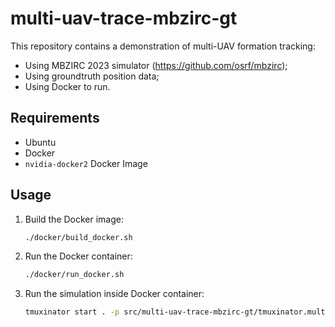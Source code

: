 # multi-uav-trace-mbzirc-gt

This repository contains a demonstration of multi-UAV formation tracking:
- Using MBZIRC 2023 simulator (https://github.com/osrf/mbzirc);
- Using groundtruth position data;
- Using Docker to run.

## Requirements

- Ubuntu
- Docker
- `nvidia-docker2` Docker Image

## Usage

1. Build the Docker image:
    ```bash
    ./docker/build_docker.sh
    ```

2. Run the Docker container:
    ```bash
    ./docker/run_docker.sh
    ```

3. Run the simulation inside Docker container:
    ```bash
    tmuxinator start . -p src/multi-uav-trace-mbzirc-gt/tmuxinator.multi-uav-trace-mbzirc-gt.yml
    ```